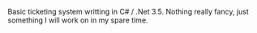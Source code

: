 Basic ticketing system writting in C# / .Net 3.5.  Nothing really fancy, just something I will work on in my spare time.